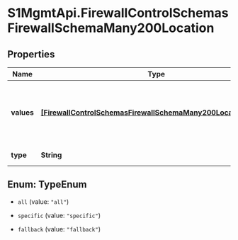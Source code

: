 # S1MgmtApi.FirewallControlSchemasFirewallSchemaMany200Location

## Properties
Name | Type | Description | Notes
------------ | ------------- | ------------- | -------------
**values** | [**[FirewallControlSchemasFirewallSchemaMany200LocationValues]**](FirewallControlSchemasFirewallSchemaMany200LocationValues.md) | Location IDs (applicable for the \"specific\" location type only) | [optional] 
**type** | **String** | Location type | 


<a name="TypeEnum"></a>
## Enum: TypeEnum


* `all` (value: `"all"`)

* `specific` (value: `"specific"`)

* `fallback` (value: `"fallback"`)




